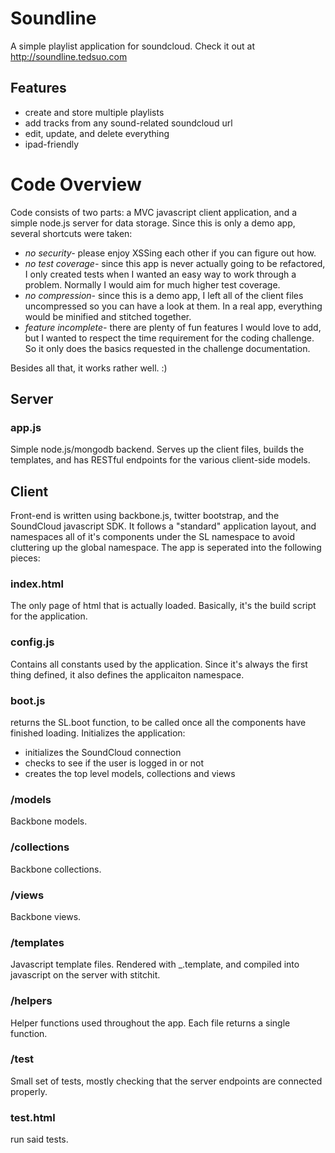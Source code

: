 # Soundline

A simple playlist application for soundcloud. Check it out at http://soundline.tedsuo.com

## Features

- create and store multiple playlists
- add tracks from any sound-related soundcloud url
- edit, update, and delete everything
- ipad-friendly 

# Code Overview

Code consists of two parts: a MVC javascript client application, and a simple node.js server for data storage.  Since this is only a demo app, several shortcuts were taken: 

- *no security-* please enjoy XSSing each other if you can figure out how.
- *no test coverage-* since this app is never actually going to be refactored, I only created tests when I wanted an easy way to work through a problem.  Normally I would aim for much higher test coverage.
- *no compression-* since this is a demo app, I left all of the client files uncompressed so you can have a look at them.  In a real app, everything would be minified and stitched together. 
- *feature incomplete-* there are plenty of fun features I would love to add, but I wanted to respect the time requirement for the coding challenge.  So it only does the basics requested in the challenge documentation.

Besides all that, it works rather well. :)

## Server

### app.js
Simple node.js/mongodb backend.  Serves up the client files, builds the templates, and has RESTful endpoints for the various client-side models.

## Client
Front-end is written using backbone.js, twitter bootstrap, and the SoundCloud javascript SDK.  It follows a "standard" application layout, and namespaces all of it's components under the SL namespace to avoid cluttering up the global namespace.  The app is seperated into the following pieces:

### index.html
The only page of html that is actually loaded.  Basically, it's the build script for the application.

### config.js
Contains all constants used by the application. Since it's always the first thing defined, it also defines the applicaiton namespace.

### boot.js
returns the SL.boot function, to be called once all the components have finished loading.  Initializes the application:

- initializes the SoundCloud connection
- checks to see if the user is logged in or not
- creates the top level models, collections and views

### /models
Backbone models.

### /collections
Backbone collections.

### /views
Backbone views.

### /templates
Javascript template files.  Rendered with _.template, and compiled into javascript on the server with stitchit.

### /helpers
Helper functions used throughout the app.  Each file returns a single function.

### /test
Small set of tests, mostly checking that the server endpoints are connected properly.

### test.html
run said tests.